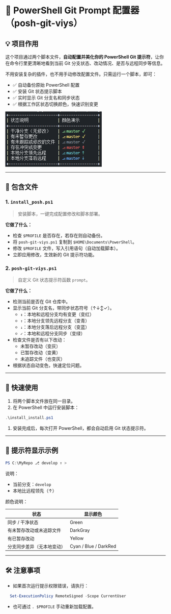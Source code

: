 # 🧩 PowerShell Git Prompt 配置器（posh-git-viys）

## 💡 项目作用

这个项目通过两个脚本文件，**自动配置并美化你的 PowerShell Git 提示符**，让你在命令行里更清晰地看到当前 Git 分支状态、改动情况、是否与远程同步等信息。

不用安装复杂的插件，也不用手动修改配置文件。只需运行一个脚本，即可：

- ✅ 自动备份原始 PowerShell 配置
- ✅ 安装 Git 状态提示脚本
- ✅ 实时显示 Git 分支名和同步状态
- ✅ 根据工作区状态切换颜色，快速识别变更

![exhibit](./image.png)

------

## 📁 包含文件

### 1. `install_posh.ps1`

> 安装脚本，一键完成配置修改和脚本部署。

**它做了什么：**

- 检查 `$PROFILE` 是否存在，若存在则自动备份。
- 将 `posh-git-viys.ps1` 复制到 `$HOME\Documents\PowerShell`。
- 修改 `$PROFILE` 文件，写入引用语句（自动加载脚本）。
- 立即应用修改，生效新的 Git 提示符功能。

### 2. `posh-git-viys.ps1`

> 自定义 Git 状态提示符函数 `prompt`。

**它做了什么：**

- 检测当前是否在 Git 仓库中。
- 显示当前 Git 分支名，带同步状态符号（↑↓↕✓）。
  - `↕`：本地和远程分支均有变更（变红）
  - `↑`：本地分支领先远程分支（变青）
  - `↓`：本地分支落后远程分支（变蓝）
  - `✓`：本地和远程分支同步（变绿）
- 检查文件是否有以下改动：
  - 未暂存改动（变灰）
  - 已暂存改动（变黄）
  - 未追踪文件（也变灰）
- 根据状态自动变色，快速定位问题。

------

## 🚀 快速使用

1. 将两个脚本文件放在同一目录。
2. 在 PowerShell 中运行安装脚本：

```powershell
.\install_install.ps1
```

1. 安装完成后，每次打开 PowerShell，都会自动启用 Git 状态提示符。

------

## 🧪 提示符显示示例

```powershell
PS C:\MyRepo ⎇ develop ↑ >
```

说明：

- 当前分支：`develop`
- 本地比远程领先（↑）

颜色说明：

| 状态                       | 显示颜色              |
| -------------------------- | --------------------- |
| 同步 / 干净状态            | Green                 |
| 有未暂存改动或未追踪文件   | DarkGray              |
| 有已暂存改动               | Yellow                |
| 分支同步差异（无本地变动） | Cyan / Blue / DarkRed |


------

## 🛠️ 注意事项

- 如果首次运行提示权限错误，请执行：

```powershell
  Set-ExecutionPolicy RemoteSigned -Scope CurrentUser
```

- 也可通过 `. $PROFILE` 手动重新加载配置。
